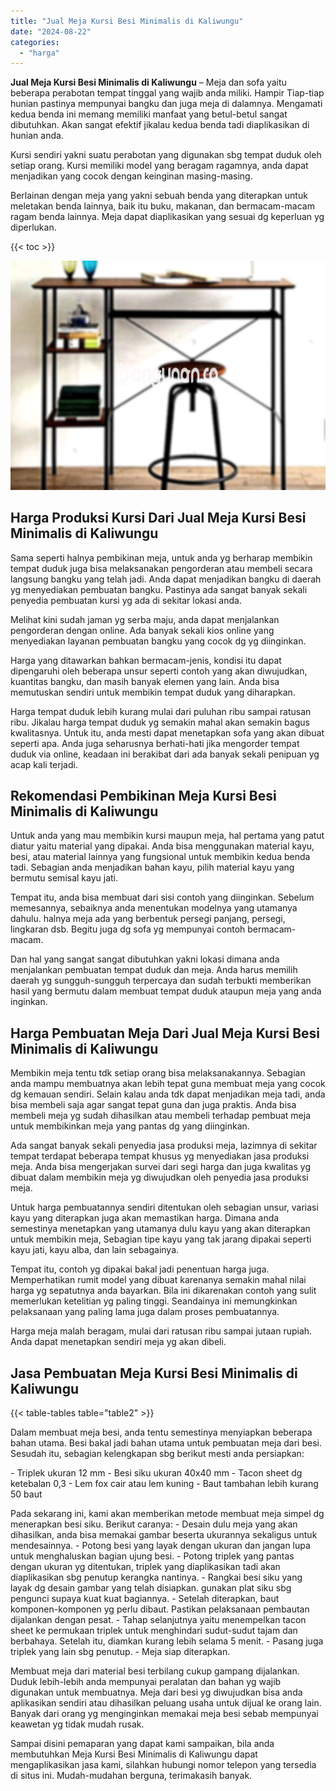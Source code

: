 ```yaml
---
title: "Jual Meja Kursi Besi Minimalis di Kaliwungu"
date: "2024-08-22"
categories: 
  - "harga"
---
```


**Jual Meja Kursi Besi Minimalis di Kaliwungu** – Meja dan sofa yaitu beberapa perabotan tempat tinggal yang wajib anda miliki. Hampir Tiap-tiap hunian pastinya mempunyai bangku dan juga meja di dalamnya. Mengamati kedua benda ini memang memiliki manfaat yang betul-betul sangat dibutuhkan. Akan sangat efektif jikalau kedua benda tadi diaplikasikan di hunian anda.

Kursi sendiri yakni suatu perabotan yang digunakan sbg tempat duduk oleh setiap orang. Kursi memiliki model yang beragam ragamnya, anda dapat menjadikan yang cocok dengan keinginan masing-masing.

Berlainan dengan meja yang yakni sebuah benda yang diterapkan untuk meletakan benda lainnya, baik itu buku, makanan, dan bermacam-macam ragam benda lainnya. Meja dapat diaplikasikan yang sesuai dg keperluan yg diperlukan.

{{< toc >}}

![Jual Meja Kursi Besi Minimalis di Kaliwungu](/images/jual-meja-besi-murah24.png)

## Harga Produksi Kursi Dari Jual Meja Kursi Besi Minimalis di Kaliwungu

Sama seperti halnya pembikinan meja, untuk anda yg berharap membikin tempat duduk juga bisa melaksanakan pengorderan atau membeli secara langsung bangku yang telah jadi. Anda dapat menjadikan bangku di daerah yg menyediakan pembuatan bangku. Pastinya ada sangat banyak sekali penyedia pembuatan kursi yg ada di sekitar lokasi anda.

Melihat kini sudah jaman yg serba maju, anda dapat menjalankan pengorderan dengan online. Ada banyak sekali kios online yang menyediakan layanan pembuatan bangku yang cocok dg yg diinginkan.

Harga yang ditawarkan bahkan bermacam-jenis, kondisi itu dapat dipengaruhi oleh beberapa unsur seperti contoh yang akan diwujudkan, kuantitas bangku, dan masih banyak elemen yang lain. Anda bisa memutuskan sendiri untuk membikin tempat duduk yang diharapkan.

Harga tempat duduk lebih kurang mulai dari puluhan ribu sampai ratusan ribu. Jikalau harga tempat duduk yg semakin mahal akan semakin bagus kwalitasnya. Untuk itu, anda mesti dapat menetapkan sofa yang akan dibuat seperti apa. Anda juga seharusnya berhati-hati jika mengorder tempat duduk via online, keadaan ini berakibat dari ada banyak sekali penipuan yg acap kali terjadi.

## Rekomendasi Pembikinan Meja Kursi Besi Minimalis di Kaliwungu

Untuk anda yang mau membikin kursi maupun meja, hal pertama yang patut diatur yaitu material yang dipakai. Anda bisa menggunakan material kayu, besi, atau material lainnya yang fungsional untuk membikin kedua benda tadi. Sebagian anda menjadikan bahan kayu, pilih material kayu yang bermutu semisal kayu jati.

Tempat itu, anda bisa membuat dari sisi contoh yang diinginkan. Sebelum memesannya, sebaiknya anda menentukan modelnya yang utamanya dahulu. halnya meja ada yang berbentuk persegi panjang, persegi, lingkaran dsb. Begitu juga dg sofa yg mempunyai contoh bermacam-macam.

Dan hal yang sangat sangat dibutuhkan yakni lokasi dimana anda menjalankan pembuatan tempat duduk dan meja. Anda harus memilih daerah yg sungguh-sungguh terpercaya dan sudah terbukti memberikan hasil yang bermutu dalam membuat tempat duduk ataupun meja yang anda inginkan.

## Harga Pembuatan Meja Dari Jual Meja Kursi Besi Minimalis di Kaliwungu

Membikin meja tentu tdk setiap orang bisa melaksanakannya. Sebagian anda mampu membuatnya akan lebih tepat guna membuat meja yang cocok dg kemauan sendiri. Selain kalau anda tdk dapat menjadikan meja tadi, anda bisa membeli saja agar sangat tepat guna dan juga praktis. Anda bisa membeli meja yg sudah dihasilkan atau membeli terhadap pembuat meja untuk membikinkan meja yang pantas dg yang diinginkan.

Ada sangat banyak sekali penyedia jasa produksi meja, lazimnya di sekitar tempat terdapat beberapa tempat khusus yg menyediakan jasa produksi meja. Anda bisa mengerjakan survei dari segi harga dan juga kwalitas yg dibuat dalam membikin meja yg diwujudkan oleh penyedia jasa produksi meja.

Untuk harga pembuatannya sendiri ditentukan oleh sebagian unsur, variasi kayu yang diterapkan juga akan memastikan harga. Dimana anda semestinya menetapkan yang utamanya dulu kayu yang akan diterapkan untuk membikin meja, Sebagian tipe kayu yang tak jarang dipakai seperti kayu jati, kayu alba, dan lain sebagainya.

Tempat itu, contoh yg dipakai bakal jadi penentuan harga juga. Memperhatikan rumit model yang dibuat karenanya semakin mahal nilai harga yg sepatutnya anda bayarkan. Bila ini dikarenakan contoh yang sulit memerlukan ketelitian yg paling tinggi. Seandainya ini memungkinkan pelaksanaan yang paling lama juga dalam proses pembuatannya.

Harga meja malah beragam, mulai dari ratusan ribu sampai jutaan rupiah. Anda dapat menetapkan sendiri meja yg akan dibeli.

## Jasa Pembuatan Meja Kursi Besi Minimalis di Kaliwungu

{{< table-tables table="table2" >}}

Dalam membuat meja besi, anda tentu semestinya menyiapkan beberapa bahan utama. Besi bakal jadi bahan utama untuk pembuatan meja dari besi. Sesudah itu, sebagian kelengkapan sbg berikut mesti anda persiapkan:

\- Triplek ukuran 12 mm - Besi siku ukuran 40x40 mm - Tacon sheet dg ketebalan 0,3 - Lem fox cair atau lem kuning - Baut tambahan lebih kurang 50 baut

Pada sekarang ini, kami akan memberikan metode membuat meja simpel dg menerapkan besi siku. Berikut caranya: - Desain dulu meja yang akan dihasilkan, anda bisa memakai gambar beserta ukurannya sekaligus untuk mendesainnya. - Potong besi yang layak dengan ukuran dan jangan lupa untuk menghaluskan bagian ujung besi. - Potong triplek yang pantas dengan ukuran yg ditentukan, triplek yang diaplikasikan tadi akan diaplikasikan sbg penutup kerangka nantinya. - Rangkai besi siku yang layak dg desain gambar yang telah disiapkan. gunakan plat siku sbg pengunci supaya kuat kuat bagiannya. - Setelah diterapkan, baut komponen-komponen yg perlu dibaut. Pastikan pelaksanaan pembautan dijalankan dengan pesat. - Tahap selanjutnya yaitu menempelkan tacon sheet ke permukaan triplek untuk menghindari sudut-sudut tajam dan berbahaya. Setelah itu, diamkan kurang lebih selama 5 menit. - Pasang juga triplek yang lain sbg penutup. - Meja siap diterapkan.

Membuat meja dari material besi terbilang cukup gampang dijalankan. Duduk lebih-lebih anda mempunyai peralatan dan bahan yg wajib digunakan untuk membuatnya. Meja dari besi yg diwujudkan bisa anda aplikasikan sendiri atau dihasilkan peluang usaha untuk dijual ke orang lain. Banyak dari orang yg menginginkan memakai meja besi sebab mempunyai keawetan yg tidak mudah rusak.

Sampai disini pemaparan yang dapat kami sampaikan, bila anda membutuhkan Meja Kursi Besi Minimalis di Kaliwungu dapat mengaplikasikan jasa kami, silahkan hubungi nomor telepon yang tersedia di situs ini. Mudah-mudahan berguna, terimakasih banyak.
